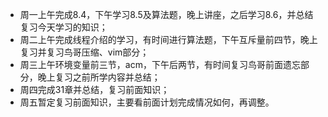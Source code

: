 - 周一上午完成8.4，下午学习8.5及算法题，晚上讲座，之后学习8.6，并总结复习今天学习的知识；
- 周二上午完成线程介绍的学习，有时间进行算法题，下午互斥量前四节，晚上复习并复习鸟哥压缩、vim部分；
- 周三上午环境变量前三节，acm，下午后两节，有时间复习鸟哥前面遗忘部分，晚上复习之前所学内容并总结；
- 周四完成31章并总结，复习前面知识；
- 周五暂定复习前面知识，主要看前面计划完成情况如何，再调整。
